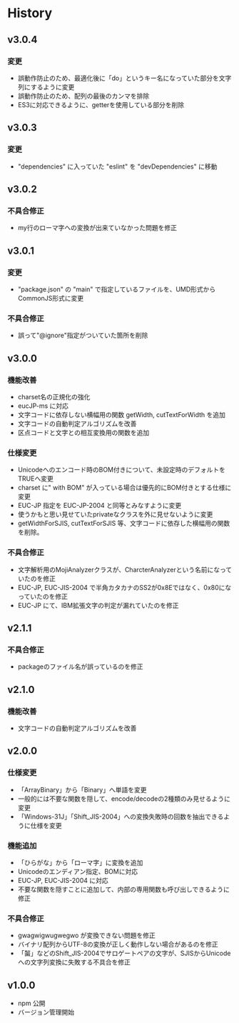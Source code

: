 # History

## v3.0.4

### 変更
- 誤動作防止のため、最適化後に「do」というキー名になっていた部分を文字列にするように変更
- 誤動作防止のため、配列の最後のカンマを排除
- ES3に対応できるように、getterを使用している部分を削除

## v3.0.3

### 変更
- "dependencies" に入っていた "eslint" を "devDependencies" に移動

## v3.0.2

### 不具合修正
- my行のローマ字への変換が出来ていなかった問題を修正

## v3.0.1

### 変更
- "package.json" の "main" で指定しているファイルを、UMD形式からCommonJS形式に変更

### 不具合修正
- 誤って"@ignore"指定がついていた箇所を削除

## v3.0.0

### 機能改善
- charset名の正規化の強化
- eucJP-ms に対応
- 文字コードに依存しない横幅用の関数 getWidth, cutTextForWidth を追加
- 文字コードの自動判定アルゴリズムを改善
- 区点コードと文字との相互変換用の関数を追加

### 仕様変更
- Unicodeへのエンコード時のBOM付きについて、未設定時のデフォルトをTRUEへ変更
- charset に" with BOM" が入っている場合は優先的にBOM付きとする仕様に変更
- EUC-JP 指定を EUC-JP-2004 と同等とみなすように変更
- 使うかもと思い見せていたprivateなクラスを外に見せないように変更
- getWidthForSJIS, cutTextForSJIS 等、文字コードに依存した横幅用の関数を削除。

### 不具合修正
- 文字解析用のMojiAnalyzerクラスが、CharcterAnalyzerという名前になっていたのを修正
- EUC-JP, EUC-JIS-2004 で半角カタカナのSS2が0x8Eではなく、0x80になっていたのを修正
- EUC-JP にて、IBM拡張文字の判定が漏れていたのを修正

## v2.1.1

### 不具合修正
- packageのファイル名が誤っているのを修正

## v2.1.0

### 機能改善
- 文字コードの自動判定アルゴリズムを改善

## v2.0.0

### 仕様変更
- 「ArrayBinary」から「Binary」へ単語を変更
- 一般的には不要な関数を隠して、encode/decodeの2種類のみ見せるように変更
- 「Windows-31J」「Shift_JIS-2004」への変換失敗時の回数を抽出できるように仕様を変更

### 機能追加
- 「ひらがな」から「ローマ字」に変換を追加
- Unicodeのエンディアン指定、BOMに対応
- EUC-JP, EUC-JIS-2004 に対応
- 不要な関数を隠すことに追加して、内部の専用関数も呼び出しできるように修正

### 不具合修正
- gwagwigwugwegwo が変換できない問題を修正
- バイナリ配列からUTF-8の変換が正しく動作しない場合があるのを修正
- 「𪘂」などのShift_JIS-2004でサロゲートペアの文字が、SJISからUnicodeへの文字列変換に失敗する不具合を修正

## v1.0.0
- npm 公開
- バージョン管理開始
